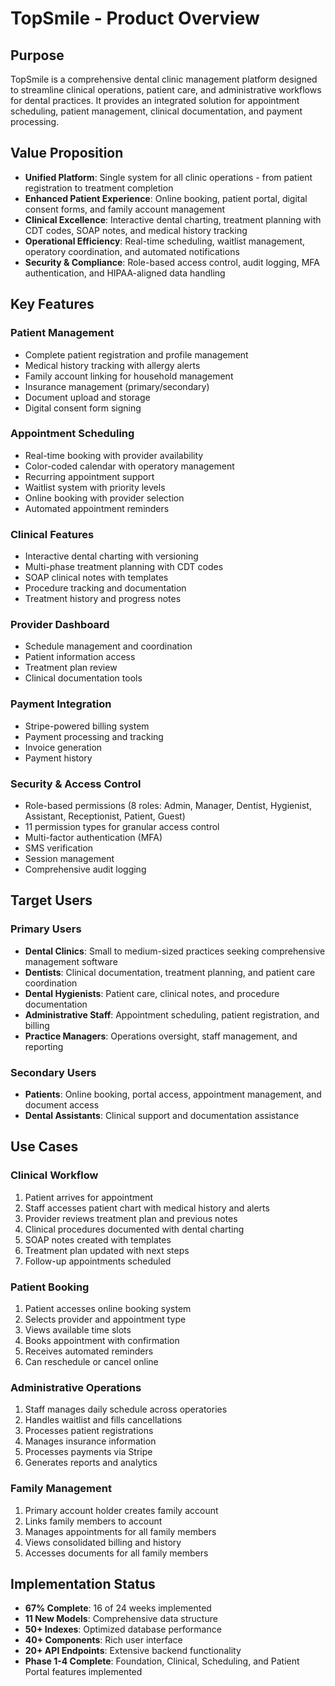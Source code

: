 # TopSmile - Product Overview

## Purpose
TopSmile is a comprehensive dental clinic management platform designed to streamline clinical operations, patient care, and administrative workflows for dental practices. It provides an integrated solution for appointment scheduling, patient management, clinical documentation, and payment processing.

## Value Proposition
- **Unified Platform**: Single system for all clinic operations - from patient registration to treatment completion
- **Enhanced Patient Experience**: Online booking, patient portal, digital consent forms, and family account management
- **Clinical Excellence**: Interactive dental charting, treatment planning with CDT codes, SOAP notes, and medical history tracking
- **Operational Efficiency**: Real-time scheduling, waitlist management, operatory coordination, and automated notifications
- **Security & Compliance**: Role-based access control, audit logging, MFA authentication, and HIPAA-aligned data handling

## Key Features

### Patient Management
- Complete patient registration and profile management
- Medical history tracking with allergy alerts
- Family account linking for household management
- Insurance management (primary/secondary)
- Document upload and storage
- Digital consent form signing

### Appointment Scheduling
- Real-time booking with provider availability
- Color-coded calendar with operatory management
- Recurring appointment support
- Waitlist system with priority levels
- Online booking with provider selection
- Automated appointment reminders

### Clinical Features
- Interactive dental charting with versioning
- Multi-phase treatment planning with CDT codes
- SOAP clinical notes with templates
- Procedure tracking and documentation
- Treatment history and progress notes

### Provider Dashboard
- Schedule management and coordination
- Patient information access
- Treatment plan review
- Clinical documentation tools

### Payment Integration
- Stripe-powered billing system
- Payment processing and tracking
- Invoice generation
- Payment history

### Security & Access Control
- Role-based permissions (8 roles: Admin, Manager, Dentist, Hygienist, Assistant, Receptionist, Patient, Guest)
- 11 permission types for granular access control
- Multi-factor authentication (MFA)
- SMS verification
- Session management
- Comprehensive audit logging

## Target Users

### Primary Users
- **Dental Clinics**: Small to medium-sized practices seeking comprehensive management software
- **Dentists**: Clinical documentation, treatment planning, and patient care coordination
- **Dental Hygienists**: Patient care, clinical notes, and procedure documentation
- **Administrative Staff**: Appointment scheduling, patient registration, and billing
- **Practice Managers**: Operations oversight, staff management, and reporting

### Secondary Users
- **Patients**: Online booking, portal access, appointment management, and document access
- **Dental Assistants**: Clinical support and documentation assistance

## Use Cases

### Clinical Workflow
1. Patient arrives for appointment
2. Staff accesses patient chart with medical history and alerts
3. Provider reviews treatment plan and previous notes
4. Clinical procedures documented with dental charting
5. SOAP notes created with templates
6. Treatment plan updated with next steps
7. Follow-up appointments scheduled

### Patient Booking
1. Patient accesses online booking system
2. Selects provider and appointment type
3. Views available time slots
4. Books appointment with confirmation
5. Receives automated reminders
6. Can reschedule or cancel online

### Administrative Operations
1. Staff manages daily schedule across operatories
2. Handles waitlist and fills cancellations
3. Processes patient registrations
4. Manages insurance information
5. Processes payments via Stripe
6. Generates reports and analytics

### Family Management
1. Primary account holder creates family account
2. Links family members to account
3. Manages appointments for all family members
4. Views consolidated billing and history
5. Accesses documents for all family members

## Implementation Status
- **67% Complete**: 16 of 24 weeks implemented
- **11 New Models**: Comprehensive data structure
- **50+ Indexes**: Optimized database performance
- **40+ Components**: Rich user interface
- **20+ API Endpoints**: Extensive backend functionality
- **Phase 1-4 Complete**: Foundation, Clinical, Scheduling, and Patient Portal features implemented
